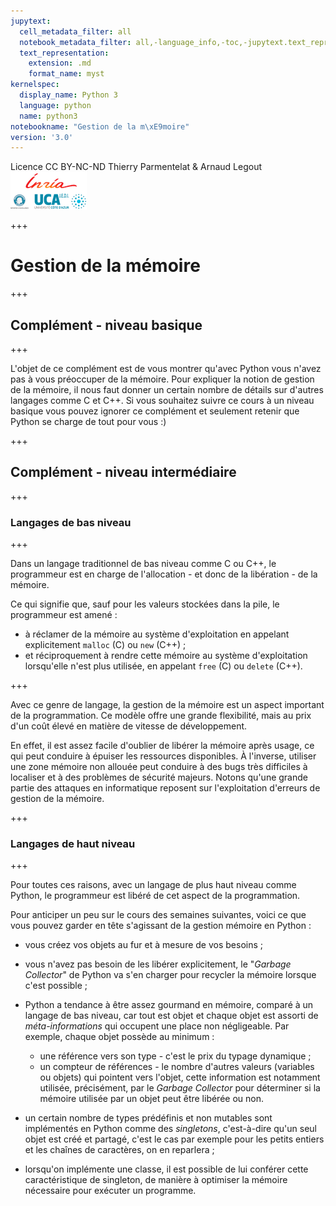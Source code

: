 ```yaml
---
jupytext:
  cell_metadata_filter: all
  notebook_metadata_filter: all,-language_info,-toc,-jupytext.text_representation.jupytext_version,-jupytext.text_representation.format_version
  text_representation:
    extension: .md
    format_name: myst
kernelspec:
  display_name: Python 3
  language: python
  name: python3
notebookname: "Gestion de la m\xE9moire"
version: '3.0'
---
```


<div class="licence">
<span>Licence CC BY-NC-ND</span>
<span>Thierry Parmentelat &amp; Arnaud Legout</span>
<span><img src="media/both-logos-small-alpha.png" /></span>
</div>

+++

# Gestion de la mémoire

+++

## Complément - niveau basique

+++

L'objet de ce complément est de vous montrer qu'avec Python vous n'avez pas à vous préoccuper de la mémoire. Pour expliquer la notion de gestion de la mémoire, il nous faut donner un certain nombre de détails sur d'autres langages comme C et C++. Si vous souhaitez suivre ce cours à un niveau basique vous pouvez ignorer ce complément et seulement retenir que Python se charge de tout pour vous :)

+++

## Complément - niveau intermédiaire

+++

### Langages de bas niveau

+++

Dans un langage traditionnel de bas niveau comme C ou C++, le programmeur est en charge de l'allocation - et donc de la libération - de la mémoire.

Ce qui signifie que, sauf pour les valeurs stockées dans la pile, le programmeur est amené :

 * à réclamer de la mémoire au système d'exploitation en appelant explicitement `malloc` (C) ou `new` (C++) ;
 * et réciproquement à rendre cette mémoire au système d'exploitation lorsqu'elle n'est plus utilisée, en appelant `free` (C) ou `delete` (C++).

+++

Avec ce genre de langage, la gestion de la mémoire est un aspect important de la programmation. Ce modèle offre une grande flexibilité, mais au prix d'un coût élevé en matière de vitesse de développement.

En effet, il est assez facile d'oublier de libérer la mémoire après usage, ce qui peut conduire à épuiser les ressources disponibles. À l'inverse, utiliser une zone mémoire non allouée peut conduire à des bugs très difficiles à localiser et à des problèmes de sécurité majeurs. Notons qu'une grande partie des attaques en informatique reposent sur l'exploitation d'erreurs de gestion de la mémoire.

+++

### Langages de haut niveau

+++

Pour toutes ces raisons, avec un langage de plus haut niveau comme Python, le programmeur est libéré de cet aspect de la programmation.

Pour anticiper un peu sur le cours des semaines suivantes, voici ce que vous pouvez garder en tête s'agissant de la gestion mémoire en Python :

* vous créez vos objets au fur et à mesure de vos besoins ;

* vous n'avez pas besoin de les libérer explicitement, le "*Garbage Collector*" de Python va s'en charger pour recycler la mémoire lorsque c'est possible ;

* Python a tendance à être assez gourmand en mémoire, comparé à un langage de bas niveau, car tout est objet et chaque objet est assorti de *méta-informations* qui occupent une place non négligeable. Par exemple, chaque objet possède au minimum :
  * une référence vers son type - c'est le prix du typage dynamique ;
  * un compteur de références - le nombre d'autres valeurs (variables ou objets) qui pointent vers l'objet, cette information est notamment utilisée, précisément, par le *Garbage Collector* pour déterminer si la mémoire utilisée par un objet peut être libérée ou non.


* un certain nombre de types prédéfinis et non mutables sont implémentés en Python comme des *singletons*, c'est-à-dire qu'un seul objet est créé et partagé, c'est le cas par exemple pour les petits entiers et les chaînes de caractères, on en reparlera ;

* lorsqu'on implémente une classe, il est possible de lui conférer cette caractéristique de singleton, de manière à optimiser la mémoire nécessaire pour exécuter un programme.
